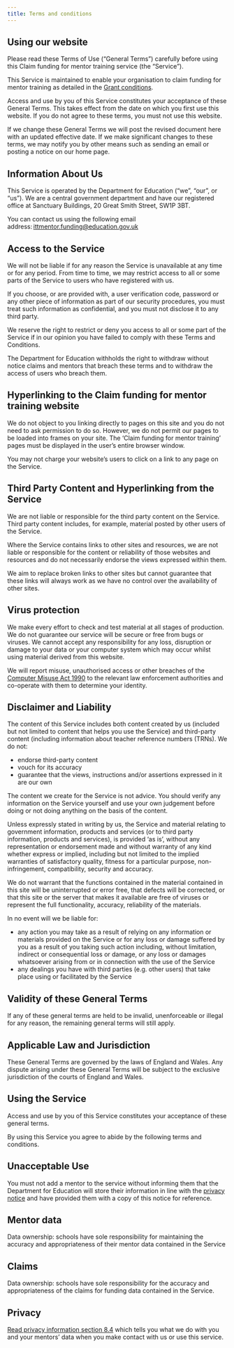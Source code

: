 ```yaml
---
title: Terms and conditions
---
```


## Using our website

Please read these Terms of Use (“General Terms”) carefully before using this Claim funding for mentor training service (the “Service”).

This Service is maintained to enable your organisation to claim funding for mentor training as detailed in the [Grant conditions](/grant-conditions).

Access and use by you of this Service constitutes your acceptance of these General Terms. This takes effect from the date on which you first use this website. If you do not agree to these terms, you must not use this website.

If we change these General Terms we will post the revised document here with an updated effective date. If we make significant changes to these terms, we may notify you by other means such as sending an email or posting a notice on our home page.

## Information About Us

This Service is operated by the Department for Education (“we”, “our”, or “us”). We are a central government department and have our registered office at Sanctuary Buildings, 20 Great Smith Street, SW1P 3BT.

You can contact us using the following email address: <ittmentor.funding@education.gov.uk>

## Access to the Service

We will not be liable if for any reason the Service is unavailable at any time or for any period. From time to time, we may restrict access to all or some parts of the Service to users who have registered with us.

If you choose, or are provided with, a user verification code, password or any other piece of information as part of our security procedures, you must treat such information as confidential, and you must not disclose it to any third party.

We reserve the right to restrict or deny you access to all or some part of the Service if in our opinion you have failed to comply with these Terms and Conditions.

The Department for Education withholds the right to withdraw without notice claims and mentors that breach these terms and to withdraw the access of users who breach them.

## Hyperlinking to the Claim funding for mentor training website

We do not object to you linking directly to pages on this site and you do not need to ask permission to do so. However, we do not permit our pages to be loaded into frames on your site. The ‘Claim funding for mentor training’ pages must be displayed in the user’s entire browser window.

You may not charge your website’s users to click on a link to any page on the Service.

## Third Party Content and Hyperlinking from the Service

We are not liable or responsible for the third party content on the Service. Third party content includes, for example, material posted by other users of the Service.

Where the Service contains links to other sites and resources, we are not liable or responsible for the content or reliability of those websites and resources and do not necessarily endorse the views expressed within them.

We aim to replace broken links to other sites but cannot guarantee that these links will always work as we have no control over the availability of other sites.

## Virus protection

We make every effort to check and test material at all stages of production. We do not guarantee our service will be secure or free from bugs or viruses. We cannot accept any responsibility for any loss, disruption or damage to your data or your computer system which may occur whilst using material derived from this website.

We will report misuse, unauthorised access or other breaches of the [Computer Misuse Act 1990](https://www.legislation.gov.uk/ukpga/1990/18/contents) to the relevant law enforcement authorities and co-operate with them to determine your identity.

## Disclaimer and Liability

The content of this Service includes both content created by us (included but not limited to content that helps you use the Service) and third-party content (including information about teacher reference numbers (TRNs). We do not:

- endorse third-party content
- vouch for its accuracy
- guarantee that the views, instructions and/or assertions expressed in it are our own


The content we create for the Service is not advice. You should verify any information on the Service yourself and use your own judgement before doing or not doing anything on the basis of the content.

Unless expressly stated in writing by us, the Service and material relating to government information, products and services (or to third party information, products and services), is provided ‘as is’, without any representation or endorsement made and without warranty of any kind whether express or implied, including but not limited to the implied warranties of satisfactory quality, fitness for a particular purpose, non-infringement, compatibility, security and accuracy.

We do not warrant that the functions contained in the material contained in this site will be uninterrupted or error free, that defects will be corrected, or that this site or the server that makes it available are free of viruses or represent the full functionality, accuracy, reliability of the materials.

In no event will we be liable for:

- any action you may take as a result of relying on any information or materials provided on the Service or for any loss or damage suffered by you as a result of you taking such action including, without limitation, indirect or consequential loss or damage, or any loss or damages whatsoever arising from or in connection with the use of the Service
- any dealings you have with third parties (e.g. other users) that take place using or facilitated by the Service

## Validity of these General Terms

If any of these general terms are held to be invalid, unenforceable or illegal for any reason, the remaining general terms will still apply.

## Applicable Law and Jurisdiction

These General Terms are governed by the laws of England and Wales. Any dispute arising under these General Terms will be subject to the exclusive jurisdiction of the courts of England and Wales.

## Using the Service

Access and use by you of this Service constitutes your acceptance of these general terms.

By using this Service you agree to abide by the following terms and conditions.

## Unacceptable Use

You must not add a mentor to the service without informing them that the Department for Education will store their information in line with the [privacy notice](/privacy) and have provided them with a copy of this notice for reference.

## Mentor data

Data ownership: schools have sole responsibility for maintaining the accuracy and appropriateness of their mentor data contained in the Service

## Claims

Data ownership: schools have sole responsibility for the accuracy and appropriateness of the claims for funding data contained in the Service.

## Privacy

[Read privacy information section 8.4](https://www.gov.uk/government/publications/privacy-information-education-providers-workforce-including-teachers/privacy-information-education-providers-workforce-including-teachers#using-your-data-to-maintain-a-list-of-teachers) which tells you what we do with you and your mentors’ data when you make contact with us or use this service.
